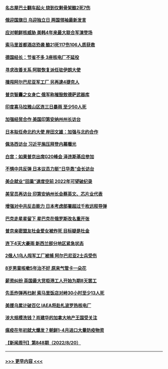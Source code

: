 #### [名古屋巴士翻车起火 烧到仅剩骨架酿2死7伤](../pages/prog202/a103508150.md?t=08221751) 
#### [俄迎国旗日 乌迎独立日 两国领袖最新发言](../pages/prog202/a103508111.md?t=08221751) 
#### [应对朝鲜核威胁 美韩4年来最大联合军演登场](../pages/prog202/a103508105.md?t=08221751) 
#### [索马里首都酒店恐袭 酿21死117伤106人质获救](../pages/prog202/a103508099.md?t=08221751) 
#### [德国经长：节省不多 3座核电厂不延役](../pages/prog202/a103508082.md?t=08221751) 
#### [寻求改善关系 阿联恢复派任驻伊朗大使](../pages/prog202/a103508072.md?t=08221751) 
#### [擅闯阿尔巴尼亚军工厂 另再逮4捷克人](../pages/prog202/a103508063.md?t=08221751) 
#### [普京智囊之女身亡 俄军称摧毁敖德萨武器库](../pages/prog202/a103507904.md?t=08221751) 
#### [印度喜马拉雅山区连三日暴雨 至少50人死](../pages/prog202/a103507902.md?t=08221751) 
#### [加强经贸合作 美国印第安纳州州长访台](../pages/prog202/a103507896.md?t=08221751) 
#### [日本拟任命北约大使 岸田文雄：加强与北约合作](../pages/prog202/a103507894.md?t=08221751) 
#### [佩洛西访台 习近平施压拜登内幕曝光](../pages/prog202/a103507875.md?t=08221751) 
#### [白宫：如果普京出席G20峰会 泽连斯基应参加](../pages/prog202/a103507809.md?t=08221751) 
#### [不惧中共反弹 日本议员力挺“日华恳”会长访台](../pages/prog202/a103507819.md?t=08221751) 
#### [美企就业“回巢”速度空前 2022年可望破纪录](../pages/prog202/a103507765.md?t=08221751) 
#### [美官员再访台 印第安纳州长会蔡英文、芯片业代表](../pages/prog202/a103507747.md?t=08221751) 
#### [增强对中共反击能力 日本考虑部署超过千枚远程导弹](../pages/prog202/a103507709.md?t=08221751) 
#### [巴克走星星留下 星巴克在俄罗斯改名重开张](../pages/prog202/a103507664.md?t=08221751) 
#### [普京亲密盟友杜金爱女被炸死 目标疑是杜金](../pages/prog202/a103507655.md?t=08221751) 
#### [连下4天大豪雨 新西兰部分地区紧急状态](../pages/prog202/a103507646.md?t=08221751) 
#### [2俄人1乌人闯军工厂被捕 阿尔巴尼亚2士兵受伤](../pages/prog202/a103507640.md?t=08221751) 
#### [8岁男童咳嗽5年治不好 原来气管卡一朵花](../pages/prog202/a103507621.md?t=08221751) 
#### [薪资纠纷 英国最大货柜港工人开始为期8天罢工](../pages/prog202/a103507620.md?t=08221751) 
#### [先丢炸弹再扫射 索马里饭店对峙30小时至少13人死](../pages/prog202/a103507570.md?t=08221751) 
#### [美援乌累计破百亿 IAEA将赴札波罗热核电厂](../pages/prog202/a103507560.md?t=08221751) 
#### [涉大规模洗钱？肖建华的加拿大地产王国受关注](../pages/prog202/a103507375.md?t=08221751) 
#### [瘟疫在年初就大爆发？朝鲜1-4月进口大量防疫物资](../pages/prog202/a103507500.md?t=08221751) 
#### [【新闻周刊】第848期（2022/8/20）](../pages/prog202/a103507462.md?t=08221751) 

----
#### [ >>> 更早内容 <<< ](../indexes/prog202-earlier.md)
